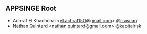 ## APPSINGE Root
* Achraf El Khachchai <<el.achraf150@gmail.com>> [@iLascap](https://github.com/iLascap)
* Nathan Quintard <<nathan.quintard@gmail.com>> [@kapitalrisk](https://github.com/kapitalrisk)
